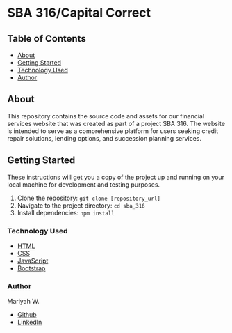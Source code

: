 # SBA 316/Capital Correct

## Table of Contents

- [About](#about)
- [Getting Started](#getting_started)
- [Technology Used](#tech)
- [Author](#author)

## About <a name = "about"></a>

This repository contains the source code and assets for our financial services website that was created as part of a project SBA 316. The website is intended to serve as a comprehensive platform for users seeking credit repair solutions, lending options, and succession planning services.


## Getting Started <a name = "getting_started"></a>

These instructions will get you a copy of the project up and running on your local machine for development and testing purposes.

1. Clone the repository: `git clone [repository_url]`
2. Navigate to the project directory: `cd sba_316`
3. Install dependencies: `npm install`



### Technology Used <a name="tech">
- [HTML](https://html.com/)
- [CSS](https://developer.mozilla.org/en-US/docs/Web/CSS/CSS_selectors)
- [JavaScript](https://developer.mozilla.org/en-US/docs/Web/JavaScript)
- [Bootstrap](https://getbootstrap.com/)

### Author <a name="author">
 Mariyah W.
- [Github](https://github.com/MariyahW)
- [LinkedIn](https://www.linkedin.com/in/mariyahwatson)

